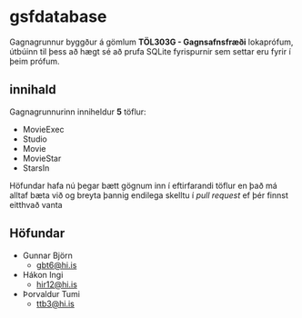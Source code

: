 # gsfdatabase

Gagnagrunnur byggður á gömlum **TÖL303G - Gagnsafnsfræði** lokaprófum, útbúinn til þess að hægt sé að prufa SQLite fyrispurnir sem settar eru fyrir í þeim prófum.

## innihald

Gagnagrunnurinn inniheldur **5** töflur:
* MovieExec
* Studio
* Movie
* MovieStar
* StarsIn

Höfundar hafa nú þegar bætt gögnum inn í eftirfarandi töflur en það má alltaf bæta við og breyta þannig endilega skelltu í *pull request* ef þér finnst eitthvað vanta

## Höfundar
- Gunnar Björn 
  - gbt6@hi.is
- Hákon Ingi
  - hir12@hi.is
- Þorvaldur Tumi
  - ttb3@hi.is
